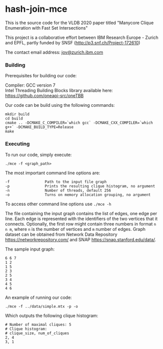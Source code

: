# hash-join-mce

This is the source code for the VLDB 2020 paper titled "Manycore Clique Enumeration with Fast Set Intersections"

This project is a collaborative effort between IBM Research Europe - Zurich and EPFL, partly funded by SNSF (http://p3.snf.ch/Project-172610)

The contact email address: jov@zurich.ibm.com

### Building

Prerequisites for building our code:

Compiler: GCC version 7  
Intel Threading Building Blocks library available here: https://github.com/oneapi-src/oneTBB

Our code can be build using the following commands:

```
mkdir build
cd build
cmake .. -DCMAKE_C_COMPILER=`which gcc` -DCMAKE_CXX_COMPILER=`which g++` -DCMAKE_BUILD_TYPE=Release
make
```

### Executing

To run our code, simply execute:

`./mce -f <graph_path>`

The most important command line options are:

```
-f                Path to the input file graph
-p                Prints the resulting clique histogram, no argument
-n                Number of threads, default 256
-o                Turns on memory allocation grouping, no argument
```
To access other command line options use `./mce -h`

The file containing the input graph contains the list of edges, one edge per line. Each edge is represented with the identifiers of the two vertices that it connects. 
Optionally, the first row might contain three numbers in format `n n m`, where `n` is the number of vertices and `m` number of edges. 
Graph dataset can be obtained from Network Data Repository https://networkrepository.com/ and SNAP https://snap.stanford.edu/data/.

The sample input graph:
```
6 6 7
1 2
1 5
2 3
2 5
3 4
4 5
4 6
```

An example of running our code:
```
./mce -f ../data/simple.mtx -p -o
```

Which outputs the following clique histogram:
```
# Number of maximal cliques: 5
# Clique histogram:
# clique_size, num_of_cliques
2, 4
3, 1
```
